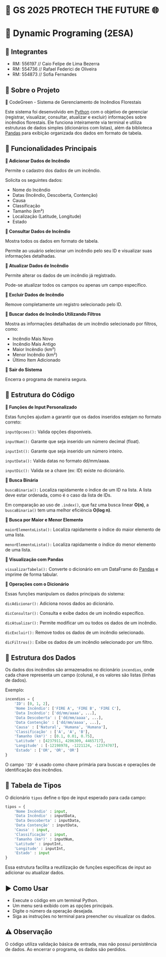 # **🍃 GS 2025 PROTECH THE FUTURE 🌐**

# 🐍 Dynamic Programing (2ESA)

## 👥 Integrantes
- RM: 556197 // Caio Felipe de Lima Bezerra
- RM: 554736 // Rafael Federici de Oliveira
- RM: 554873 // Sofia Fernandes

## 📕 Sobre o Projeto

🍃 CodeGreen - Sistema de Gerenciamento de Incêndios Florestais

Este sistema foi desenvolvido em [Python](https://www.python.org/doc/) com o objetivo de gerenciar (registrar, visualizar, consultar, atualizar e excluir) informações sobre incêndios florestais. Ele funciona inteiramente via terminal e utiliza estruturas de dados simples (dicionários com listas), além da biblioteca [Pandas](https://pandas.pydata.org/) para exibição organizada dos dados em formato de tabela.

## 🧩 Funcionalidades Principais

**🔸 Adicionar Dados de Incêndio**

Permite o cadastro dos dados de um incêndio.

Solicita os seguintes dados:

- Nome do Incêndio
- Datas (Incêndio, Descoberta, Contenção)
- Causa
- Classificação
- Tamanho (km²)
- Localização (Latitude, Longitude)
- Estado

**🔸 Consultar Dados de Incêndio**

Mostra todos os dados em formato de tabela.

Permite ao usuário selecionar um incêndio pelo seu ID e visualizar suas informações detalhadas.

**🔸 Atualizar Dados de Incêndio**

Permite alterar os dados de um incêndio já registrado.

Pode-se atualizar todos os campos ou apenas um campo específico.

**🔸 Excluir Dados de Incêndio**

Remove completamente um registro selecionado pelo ID.

**🔸 Buscar dados de Incêndio Utilizando Filtros**

Mostra as informações detalhadas de um incêndio selecionado por filtros, como:

- Incêndio Mais Novo
- Incêndio Mais Antigo
- Maior Incêndio (km²)
- Menor Incêndio (km²)
- Último Item Adicionado

**🔸 Sair do Sistema**

Encerra o programa de maneira segura.

## 🧠 Estrutura do Código

**🔹 Funções de Input Personalizado**

Estas funções ajudam a garantir que os dados inseridos estejam no formato correto:

``` inputOpcoes(): ``` Valida opções disponíveis.

``` inputNum(): ``` Garante que seja inserido um número decimal (float).

``` inputInt(): ``` Garante que seja inserido um número inteiro.

``` inputData(): ``` Valida datas no formato dd/mm/aaaa.

``` inputDic(): ``` Valida se a chave (ex: ID) existe no dicionário.

**🔹 Busca Binária**

``` buscaBinaria(): ``` Localiza rapidamente o índice de um ID na lista. A lista deve estar ordenada, como é o caso da lista de IDs.

Em comparação ao uso de ``` .index() ```, que faz uma busca linear **O(n)**, a ``` buscaBinaria() ``` tem uma melhor eficiência **O(log n)**.

**🔹 Busca por Maior e Menor Elemento**

``` maiorElementoLista(): ``` Localiza rapidamente o índice do maior elemento de uma lista.

``` menorElementoLista(): ``` Localiza rapidamente o índice do menor elemento de uma lista.

**🔹 Visualização com Pandas**

``` visualizarTabela(): ``` Converte o dicionário em um DataFrame do [Pandas](https://pandas.pydata.org/) e imprime de forma tabular.

**🔹 Operações com o Dicionário**

Essas funções manipulam os dados principais do sistema:

``` dicAdicionar(): ``` Adiciona novos dados ao dicionário.

``` dicConsultar(): ``` Consulta e exibe dados de um incêndio específico.

``` dicAtualizar(): ``` Permite modificar um ou todos os dados de um incêndio.

``` dicExcluir(): ``` Remove todos os dados de um incêndio selecionado.

``` dicFiltros(): ``` Exibe os dados de um incêndio selecionado por um filtro.

## 📅 Estrutura dos Dados

Os dados dos incêndios são armazenados no dicionário ``` incendios ```, onde cada chave representa um campo (coluna), e os valores são listas (linhas de dados).

Exemplo:

``` python
incendios = {
    'ID': [0, 1, 2],
    'Nome Incêndio': ['FIRE A', 'FIRE B', 'FIRE C'],
    'Data Incêndio': ['dd/mm/aaaa', ...],
    'Data Descoberta' : ['dd/mm/aaaa', ...],
    'Data Contenção' : ['dd/mm/aaaa', ...],
    'Causa' : ['Natural', 'Humana', 'Humana'],
    'Classificação' : ['A', 'A', 'B'],
    'Tamanho (km²)' : [0.1, 0.01, 0.75],
    'Latitude' : [4237911, 4206309, 4465717],
    'Longitude' : [-12198978, -1221124, -12374707],
    'Estado' : ['OR', 'OR', 'OR']
}
```

O campo ``` 'ID' ``` é usado como chave primária para buscas e operações de identificação dos incêndios.

## 📌 Tabela de Tipos

O dicionário ``` tipos ``` define o tipo de input esperado para cada campo:

``` python
tipos = {
    'Nome Incêndio' : input,
    'Data Incêndio' : inputData,
    'Data Descoberta' : inputData,
    'Data Contenção' : inputData,
    'Causa' : input,
    'Classificação' : input,
    'Tamanho (km²)' : inputNum,
    'Latitude' : inputInt,
    'Longitude' : inputInt,
    'Estado' : input
}
```

Essa estrutura facilita a reutilização de funções específicas de input ao adicionar ou atualizar dados.

## ▶️ Como Usar

- Execute o código em um terminal Python.
- Um menu será exibido com as opções principais.
- Digite o número da operação desejada.
- Siga as instruções no terminal para preencher ou visualizar os dados.

## ⚠️ Observação

O código utiliza validação básica de entrada, mas não possui persistência de dados. Ao encerrar o programa, os dados são perdidos.
